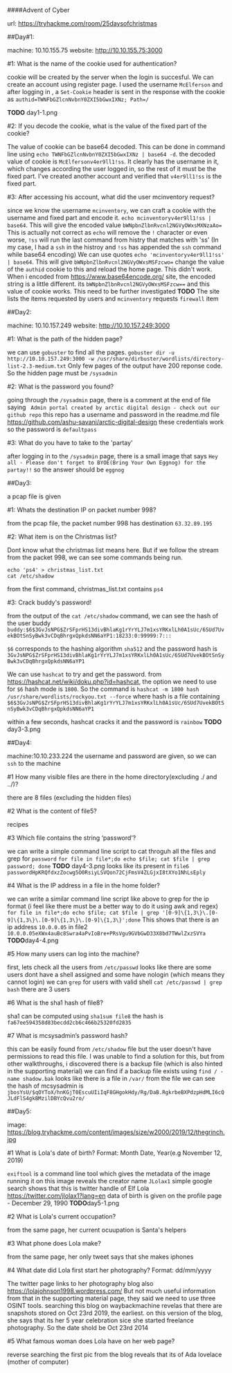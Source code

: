 ####Advent of Cyber


url: https://tryhackme.com/room/25daysofchristmas

##Day#1:

machine: 10.10.155.75
website: http://10.10.155.75:3000

#1: What is the name of the cookie used for authentication?

cookie will be created by the server when the login is succesful. We can create an account using register page. I used the username `McElferson` and after logging in , a `Set-Cookie` header is sent in the response with the cookie as `authid=TWNFbGZlcnNvbnY0ZXI5bGwxIXNz; Path=/`

**TODO** day1-1.png

#2: If you decode the cookie, what is the value of the fixed part of the cookie?

The value of cookie can be base64 decoded. This can be done in command line using `echo TWNFbGZlcnNvbnY0ZXI5bGwxIXNz | base64 -d`. the decoded value of cookie is  `McElfersonv4er9ll1!ss`. It clearly has the username in it, which changes according the user logged in, so the rest of it must be the fixed part. I've created another account and verified that `v4er9ll1!ss` is the fixed part.

#3: After accessing his account, what did the user mcinventory request?

since we know the username `mcinventory`, we can craft a cookie with the username and fixed part and encode it. `echo mcinventoryv4er9ll1!ss | base64`. This will give the encoded value `bWNpbnZlbnRvcnl2NGVyOWxsMXNzaAo=`
This is actually not correct as `echo` will remove the `!` character or even worse, `!ss` will run the last command from histry that matches with 'ss' (In my case, I had a `ssh` in the histroy and `!ss` has appended the `ssh` command while base64 encoding)
We can use quotes `echo 'mcinventoryv4er9ll1!ss' | base64`. This will give `bWNpbnZlbnRvcnl2NGVyOWxsMSFzcwo=`
change the value of the `authid` cookie to this and reload the home page.
This didn't work. When i encoded from https://www.base64encode.org/ site, the encoded string is a little different. its `bWNpbnZlbnRvcnl2NGVyOWxsMSFzcw==` and this value of cookie works. This need to be further investigated **TODO**
The site lists the items requested by users and `mcinventory` requests `firewall` item

##Day2:

machine: 10.10.157.249
website: http://10.10.157.249:3000

#1: What is the path of the hidden page?

we can use `gobuster` to find all the pages. `gobuster dir -u http://10.10.157.249:3000 -w /usr/share/dirbuster/wordlists/directory-list-2.3-medium.txt`
Only few pages of the output have 200 reponse code. So the hidden page must be `/sysadmin`

#2: What is the password you found?

going through the `/sysadmin` page, there is a comment at the end of file saying ` Admin portal created by arctic digital design - check out our github repo`
this repo has a username and password in the readme.md file
https://github.com/ashu-savani/arctic-digital-design
these credentials work
so the password is `defaultpass`

#3:	What do you have to take to the 'partay'

after logging in to the `/sysadmin` page, there is a small image that says `Hey all - Please don't forget to BYOE(Bring Your Own Eggnog) for the partay!!`
so the answer should be `eggnog`

##Day3:

a pcap file is given

#1: Whats the destination IP on packet number 998?

from the pcap file, the packet number 998 has destination `63.32.89.195`

#2: What item is on the Christmas list?

Dont know what the christmas list means here. But if we follow the stream from the packet 998, we can see some commands being run.
```
echo 'ps4' > christmas_list.txt
cat /etc/shadow
```
from the first command, christmas_list.txt contains `ps4`

#3: Crack buddy's password!

from the output of the `cat /etc/shadow` command, we can see the hash of the user buddy
`buddy:$6$3GvJsNPG$ZrSFprHS13divBhlaKg1rYrYLJ7m1xsYRKxlLh0A1sUc/6SUd7UvekBOtSnSyBwk3vCDqBhrgxQpkdsNN6aYP1:18233:0:99999:7:::`

`$6` corresponds to the hashing algorithm `sha512` and the password hash is `3GvJsNPG$ZrSFprHS13divBhlaKg1rYrYLJ7m1xsYRKxlLh0A1sUc/6SUd7UvekBOtSnSyBwk3vCDqBhrgxQpkdsNN6aYP1`

We can use `hashcat` to try and get the password. from https://hashcat.net/wiki/doku.php?id=hashcat, the option we need to use for `$6` hash mode is `1800`. So the command is `hashcat -m 1800 hash /usr/share/wordlists/rockyou.txt --force` where hash is a file containing `$6$3GvJsNPG$ZrSFprHS13divBhlaKg1rYrYLJ7m1xsYRKxlLh0A1sUc/6SUd7UvekBOtSnSyBwk3vCDqBhrgxQpkdsNN6aYP1`

within a few seconds, hashcat cracks it and the password is `rainbow`
**TODO** day3-3.png

##Day4:

machine:10.10.233.224
the username and password are given, so we can `ssh` to the machine

#1 How many visible files are there in the home directory(excluding ./ and ../)?

there are 8 files (excluding the hidden files)

#2	What is the content of file5?

recipes

#3	Which file contains the string ‘password’?

we can write a simple command line script to cat throguh all the files and grep for `password`
`for file in file*;do echo $file; cat $file | grep password; done`
**TODO** day4-3.png
looks like its present in `file6`
`passwordHpKRQfdxzZocwg5O0RsiyLSVQon72CjFmsV4ZLGjxI8tXYo1NhLsEply`

#4	What is the IP address in a file in the home folder?

we can write a similar command line script like above to grep for the ip format (i feel like there must be a better way to do it using awk and regex)
`for file in file*;do echo $file; cat $file | grep '[0-9]\{1,3\}\.[0-9]\{1,3\}\.[0-9]\{1,3\}\.[0-9]\{1,3\}';done`
This shows that there is an ip address `10.0.0.05` in file2
`10.0.0.05eXWx4auBc8Swra4aPvIoBre+PRsVgu9GVbGwD33X8bd7TWwlZxzSVYa`
**TODO**day4-4.png


#5	How many users can log into the machine?

first, lets check all the users from `/etc/passwd`
looks like there are some users dont have a shell assigned and some have nologin (which means they cannot login)
we can `grep` for users with valid shell
`cat /etc/passwd | grep bash`
there are 3 users


#6	What is the sha1 hash of file8?

sha1 can be computed using `sha1sum file8`
the hash is `fa67ee594358d83becdd2cb6c466b25320fd2835`


#7	What is mcsysadmin’s password hash?

this can be easily found from `/etc/shadow` file but the user doesn't have permissions to read this file. 
I was unable to find a solution for this, but from other walkthroughs, i discovered there is a backup file (which is also hinted in the supporting material)
we can find if a backup file exists using `find / -name shadow.bak`
looks like there is a file in `/var/`
from the file we can see the hash of mcsysadmin is `jbosYsU/$qOYToX/hnKGjT0EscuUIiIqF8GHgokHdy/Rg/DaB.RgkrbeBXPdzpHdMLI6cQJLdFlS4gkBMzilDBYcQvu2ro/`

##Day5:

image: https://blog.tryhackme.com/content/images/size/w2000/2019/12/thegrinch.jpg

#1	What is Lola's date of birth? Format: Month Date, Year(e.g November 12, 2019)

`exiftool` is a command line tool which gives the metadata of the image
running it on this image reveals the creator name `JLolax1`
simple google search shows that this is twitter handle of Elf Lola https://twitter.com/jlolax1?lang=en
data of birth is given on the profile page - December 29, 1990
**TODO**day5-1.png


#2	What is Lola's current occupation?

from the same page, her current ocuupation is Santa's helpers


#3	What phone does Lola make?

from the same page, her only tweet says that she makes iphones


#4	What date did Lola first start her photography? Format: dd/mm/yyyy

The twitter page links to her photography blog also https://lolajohnson1998.wordpress.com/
But not much useful information from that
in the supporting material page, they said we need to use three OSINT tools.
searching this blog on waybackmachine revelas that there are snapshots stored on Oct 23rd 2019, the earliest.
on this version of the blog, she says that its her 5 year celebration sice she started freelance photography. So the date shold be Oct 23rd 2014


#5	What famous woman does Lola have on her web page?

reverse searching the first pic from the blog reveals that its of Ada lovelace (mother of computer)













